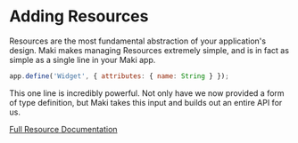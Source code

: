 # Adding Resources
Resources are the most fundamental abstraction of your application's design.  Maki
makes managing Resources extremely simple, and is in fact as simple as a single
line in your Maki app.

```javascript
app.define('Widget', { attributes: { name: String } });
```

This one line is incredibly powerful.  Not only have we now provided a form of
type definition, but Maki takes this input and builds out an entire API for us.

[Full Resource Documentation](/docs/resources)
